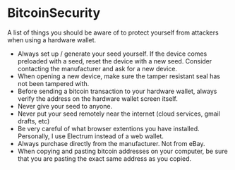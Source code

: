 # BitcoinSecurity
A list of things you should be aware of to protect yourself from attackers when using a hardware wallet.

- Always set up / generate your seed yourself. If the device comes preloaded with a seed, reset the device with a new seed. Consider contacting the manufacturer and ask for a new device.
- When opening a new device, make sure the tamper resistant seal has not been tampered with.
- Before sending a bitcoin transaction to your hardware wallet, always verify the address on the hardware wallet screen itself.
- Never give your seed to anyone.
- Never put your seed remotely near the internet (cloud services, gmail drafts, etc)
- Be very careful of what browser extentions you have installed. Personally, I use Electrum instead of a web wallet.
- Always purchase directly from the manufacturer. Not from eBay.
- When copying and pasting bitcoin addresses on your computer, be sure that you are pasting the exact same address as you copied.
